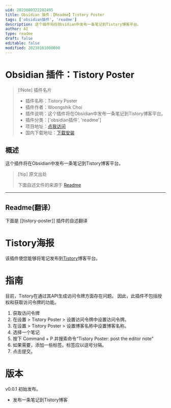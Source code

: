 ```yaml
---
uid: 2023080322282495
title: Obsidian 插件：【Readme】Tistory Poster
tags: ['obsidian插件', 'readme']
description: 这个插件将在Obsidian中发布一条笔记到Tistory博客平台。
author: AI
type: readme
draft: false
editable: false
modified: 20230101000000
---
```


# Obsidian 插件：Tistory Poster

> [!Note] 插件名片
> - 插件名称：Tistory Poster
> - 插件作者：Woongshik Choi
> - 插件说明：这个插件将在Obsidian中发布一条笔记到Tistory博客平台。
> - 插件分类：['obsidian插件', 'readme']
> - 项目地址：[点我访问](https://github.com/idreamer/tistory-poster)
> - 国内下载地址：[下载安装](https://pkmer.cn/products/plugin/pluginMarket/?tistory-poster)

## 概述

这个插件将在Obsidian中发布一条笔记到Tistory博客平台。



> [!tip] 原文出处
> 
>下面自述文件的来源于 [Readme](https://ghproxy.net/https://raw.githubusercontent.com/idreamer/tistory-poster/master/README.md)
> 

---

## Readme(翻译）

下面是 [[tistory-poster]] 插件的自述翻译


# Tistory海报

该插件使您能够将笔记发布到[Tistory](https://tistory.com)博客平台。

# 指南

目前，Tistory在通过其API生成访问令牌方面存在问题。
因此，此插件不包括授权和获取访问令牌的功能。

1. 获取访问令牌
2. 在设置 > Tistory Poster > 设置访问令牌中设置访问令牌。
3. 在设置 > Tistory Poster > 设置博客名称中设置博客名称。
4. 选择一个笔记
5. 按下 Command + P 并搜索命令“Tistory Poster: post the editor note”
6. 如果需要，添加一些标签。标签应以逗号分隔。
7. 点击提交。

# 版本

v0.0.1
初始发布。

-   发布一条笔记到Tistory博客



